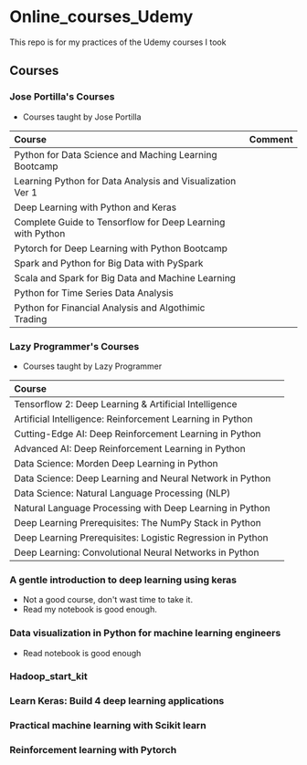 # Online_courses_Udemy
This repo is for my practices of the Udemy courses I took

## Courses

### Jose Portilla's Courses
  * Courses taught by Jose Portilla

|Course|Comment|
|:---|:---|
|Python for Data Science and Maching Learning Bootcamp||
|Learning Python for Data Analysis and Visualization Ver 1||
|Deep Learning with Python and Keras||
|Complete Guide to Tensorflow for Deep Learning with Python||
|Pytorch for Deep Learning with Python Bootcamp||
|Spark and Python for Big Data with PySpark||
|Scala and Spark for Big Data and Machine Learning||
|Python for Time Series Data Analysis||
|Python for Financial Analysis and Algothimic Trading||

### Lazy Programmer's Courses
  * Courses taught by Lazy Programmer

|Course||
|:---|:---|
|Tensorflow 2: Deep Learning & Artificial Intelligence||
|Artificial Intelligence: Reinforcement Learning in Python||
|Cutting-Edge AI: Deep Reinforcement Learning in Python||
|Advanced AI: Deep Reinforcement Learning in Python||
|Data Science: Morden Deep Learning in Python||
|Data Science: Deep Learning and Neural Network in Python||
|Data Science: Natural Language Processing (NLP)||
|Natural Language Processing with Deep Learning in Python||
|Deep Learning Prerequisites: The NumPy Stack in Python||
|Deep Learning Prerequisites: Logistic Regression in Python||
|Deep Learning: Convolutional Neural Networks in Python||

### A gentle introduction to deep learning using keras 
  * Not a good course, don't wast time to take it.
  * Read my notebook is good enough.

### Data visualization in Python for machine learning engineers
  * Read notebook is good enough

### Hadoop_start_kit

### Learn Keras: Build 4 deep learning applications

### Practical machine learning with Scikit learn

### Reinforcement learning with Pytorch

###

###
